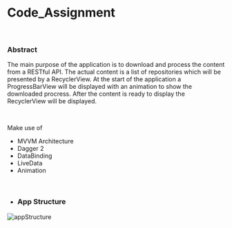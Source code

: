# Code_Assignment

</br>

### Abstract
The main purpose of the application is to download and process the content from a RESTful API. The actual content is a list of repositories which will be presented by a RecyclerView. At the start of the application a ProgressBarView will be displayed with an animation to show the downloaded procress. After the content is ready to display the RecyclerView will be displayed.


</br>

Make use of 
 * MVVM Architecture
 * Dagger 2
 * DataBinding
 * LiveData
 * Animation
 
</br>


* ### App Structure

![appStructure](https://user-images.githubusercontent.com/51214344/72342921-524e8400-36d6-11ea-9bc6-4cab6921198f.png)

